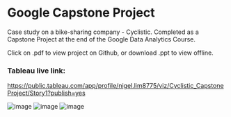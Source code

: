 # Google Capstone Project
Case study on a bike-sharing company - Cyclistic. Completed as a Capstone Project at the end of the Google Data Analytics Course.

Click on .pdf to view project on Github,
or download .ppt to view offline.
### Tableau live link:
 https://public.tableau.com/app/profile/nigel.lim8775/viz/Cyclistic_CapstoneProject/Story1?publish=yes


![image](https://user-images.githubusercontent.com/117455546/209895677-9cff7232-0d6a-47a9-b6e1-1a6f92086845.png)
![image](https://user-images.githubusercontent.com/117455546/209895732-af621a12-57ba-4246-8245-7014160e1767.png)
![image](https://user-images.githubusercontent.com/117455546/209895763-24ce4087-4f71-4cfa-afb5-32e06971ce52.png)
